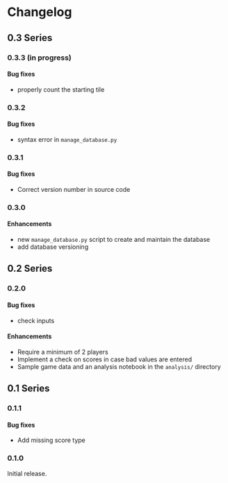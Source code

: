 # Changelog

## 0.3 Series

### 0.3.3 (in progress)

#### Bug fixes

* properly count the starting tile

### 0.3.2

#### Bug fixes

* syntax error in `manage_database.py`

### 0.3.1

#### Bug fixes

* Correct version number in source code

### 0.3.0

#### Enhancements

* new `manage_database.py` script to create and maintain the database
* add database versioning

## 0.2 Series

### 0.2.0

#### Bug fixes

* check inputs

#### Enhancements

* Require a minimum of 2 players
* Implement a check on scores in case bad values are entered
* Sample game data and an analysis notebook in the `analysis/` directory

## 0.1 Series

### 0.1.1

#### Bug fixes

* Add missing score type

### 0.1.0

Initial release.

